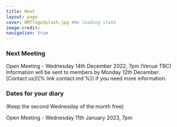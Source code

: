 ```yaml
---
title: Meet
layout: page 
cover: BMTlogoSplash.jpg #No leading slash
image-credit: 
navigation: true
---
```


### Next Meeting
Open Meeting - Wednesday 14th December 2022, 7pm (Venue TBC)<br/>
Information will be sent to members by Monday 12th December.<br/>
[Contact us]({% link contact.md %}) if you need more information.

### Dates for your diary
(Keep the second Wednesday of the month free)

Open Meeting - Wednesday 11th January 2023, 7pm